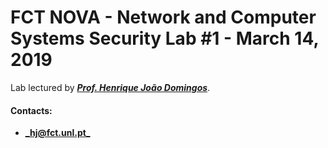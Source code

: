 # FCT NOVA - Network and Computer Systems Security Lab #1 - March 14, 2019

> 

Lab lectured by [**_Prof. Henrique João Domingos_**](http://asc.di.fct.unl.pt/~hj/).

#### Contacts:

* [**_hj@fct.unl.pt_**](mailto:hj@fct.unl.pt)
